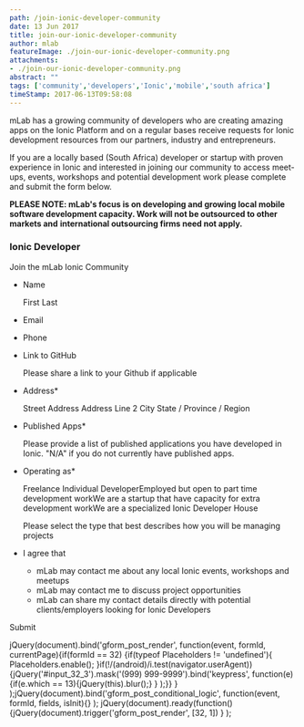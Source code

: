 ```yaml
---
path: /join-ionic-developer-community
date: 13 Jun 2017
title: join-our-ionic-developer-community
author: mlab
featureImage: ./join-our-ionic-developer-community.png
attachments: 
- ./join-our-ionic-developer-community.png
abstract: ""
tags: ['community','developers','Ionic','mobile','south africa']
timeStamp: 2017-06-13T09:58:08
---
```


mLab has a growing community of developers who are creating amazing apps on the Ionic Platform and on a regular bases receive requests for Ionic development resources from our partners, industry and entrepreneurs.

If you are a locally based (South Africa) developer or startup with proven experience in Ionic and interested in joining our community to access meet-ups, events, workshops and potential development work please complete and submit the form below.

**PLEASE NOTE: mLab's focus is on developing and growing local mobile software development capacity. Work will not be outsourced to other markets and** **international outsourcing firms need not apply.**

### Ionic Developer

Join the mLab Ionic Community

*   Name
    
     First Last 
    
*   Email
    
*   Phone
    
*   Link to GitHub
    
    Please share a link to your Github if applicable
    
*   Address\*
    
     Street Address  Address Line 2   City State &#x2F; Province &#x2F; Region 
    
*   Published Apps\*
    
    Please provide a list of published applications you have developed in Ionic. &quot;N&#x2F;A&quot; if you do not currently have published apps.
    
*   Operating as\*
    
    Freelance Individual DeveloperEmployed but open to part time development workWe are a startup that have capacity for extra development workWe are a specialized Ionic Developer House
    
    Please select the type that best describes how you will be managing projects
    
*   I agree that
    
    *    mLab may contact me about any local Ionic events, workshops and meetups
    *    mLab may contact me to discuss project opportunities
    *    mLab can share my contact details directly with potential clients&#x2F;employers looking for Ionic Developers
    

Submit       

jQuery(document).bind('gform\_post\_render', function(event, formId, currentPage){if(formId &#x3D;&#x3D; 32) {if(typeof Placeholders !&#x3D; 'undefined'){ Placeholders.enable(); }if(!&#x2F;(android)&#x2F;i.test(navigator.userAgent)){jQuery('#input\_32\_3').mask('(999) 999-9999').bind('keypress', function(e){if(e.which &#x3D;&#x3D; 13){jQuery(this).blur();} } );}} } );jQuery(document).bind('gform\_post\_conditional\_logic', function(event, formId, fields, isInit){} ); jQuery(document).ready(function(){jQuery(document).trigger('gform\_post\_render', \[32, 1\]) } );


